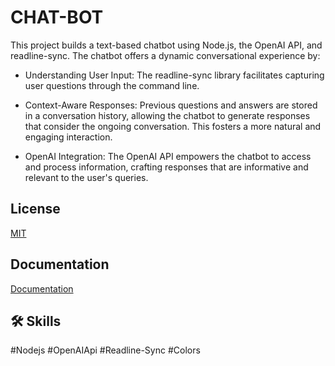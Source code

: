 
# CHAT-BOT

This project builds a text-based chatbot using Node.js, the OpenAI API, and readline-sync. The chatbot offers a dynamic conversational experience by:

- Understanding User Input: The readline-sync library facilitates capturing user questions through the command line.

- Context-Aware Responses: Previous questions and answers are stored in a conversation history, allowing the chatbot to generate responses that consider the ongoing conversation. This fosters a more natural and engaging interaction.

- OpenAI Integration: The OpenAI API empowers the chatbot to access and process information, crafting responses that are informative and relevant to the user's queries.


## License

[MIT](https://choosealicense.com/licenses/mit/)


## Documentation

[Documentation](https://github.com/openai/openai-node?tab=readme-ov-file)


## 🛠 Skills
#Nodejs #OpenAIApi #Readline-Sync #Colors

